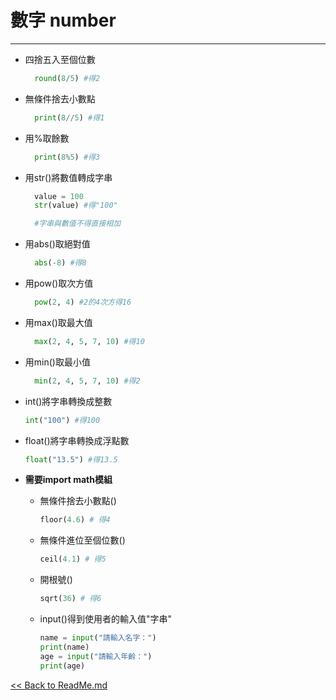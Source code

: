 # 數字 number
---

+ 四捨五入至個位數
  ```python
    round(8/5) #得2
  ``` 

+ 無條件捨去小數點
  ```python
    print(8//5) #得1
  ``` 

+ 用%取餘數
  ```python
    print(8%5) #得3
  ``` 

+ 用str()將數值轉成字串
  ```python
    value = 100
    str(value) #得"100"

    #字串與數值不得直接相加
  ``` 

+ 用abs()取絕對值
  ```python
    abs(-8) #得8
  ``` 

+ 用pow()取次方值
  ```python
    pow(2, 4) #2的4次方得16
  ``` 

+ 用max()取最大值
  ```python
    max(2, 4, 5, 7, 10) #得10
  ``` 

+ 用min()取最小值
  ```python
    min(2, 4, 5, 7, 10) #得2
  ``` 


 + int()將字串轉換成整數
    ```python
    int("100") #得100
    ```

+ float()將字串轉換成浮點數
  ```python
  float("13.5") #得13.5
  ```

+ **需要import math模組**
    + 無條件捨去小數點()
        ```python
        floor(4.6) # 得4
        ```

    + 無條件進位至個位數()
        ```python
        ceil(4.1) # 得5
        ```

    + 開根號()
        ```python
        sqrt(36) # 得6
        ```
    
    + input()得到使用者的輸入值"字串"
      ```python
      name = input("請輸入名字：")
      print(name) 
      age = input("請輸入年齡：")
      print(age) 
      ```

[<< Back to ReadMe.md]

[<< Back to ReadMe.md]:https://github.com/VictorZhan-It/GrandmaTutorial_Python#Python